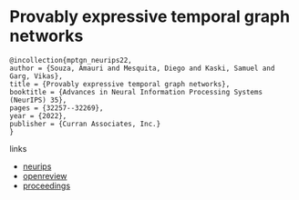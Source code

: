 # Provably expressive temporal graph networks

```
@incollection{mptgn_neurips22,
author = {Souza, Amauri and Mesquita, Diego and Kaski, Samuel and Garg, Vikas},
title = {Provably expressive temporal graph networks},
booktitle = {Advances in Neural Information Processing Systems (NeurIPS) 35},
pages = {32257--32269},
year = {2022},
publisher = {Curran Associates, Inc.}
}
```

links
- [neurips](https://nips.cc/Conferences/2022/Schedule?showEvent=53434)
- [openreview](https://openreview.net/forum?id=MwSXgQSxL5s)
- [proceedings](https://papers.nips.cc//paper_files/paper/2022/hash/d029c97ee0db162c60f2ebc9cb93387e-Abstract-Conference.html)
